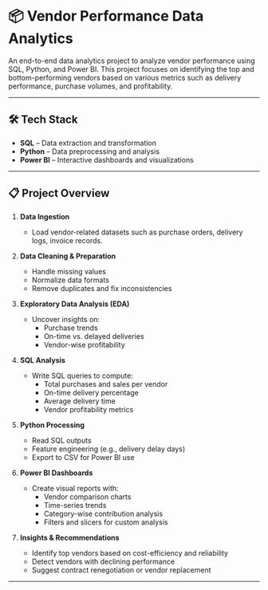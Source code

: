 # 📦 Vendor Performance Data Analytics

An end-to-end data analytics project to analyze vendor performance using SQL, Python, and Power BI. This project focuses on identifying the top and bottom-performing vendors based on various metrics such as delivery performance, purchase volumes, and profitability.

---

## 🛠️ Tech Stack

- **SQL** – Data extraction and transformation  
- **Python** – Data preprocessing and analysis  
- **Power BI** – Interactive dashboards and visualizations

---

## 📋 Project Overview

1. **Data Ingestion**
   - Load vendor-related datasets such as purchase orders, delivery logs, invoice records.

2. **Data Cleaning & Preparation**
   - Handle missing values
   - Normalize data formats
   - Remove duplicates and fix inconsistencies

3. **Exploratory Data Analysis (EDA)**
   - Uncover insights on:
     - Purchase trends
     - On-time vs. delayed deliveries
     - Vendor-wise profitability

4. **SQL Analysis**
   - Write SQL queries to compute:
     - Total purchases and sales per vendor
     - On-time delivery percentage
     - Average delivery time
     - Vendor profitability metrics

5. **Python Processing**
   - Read SQL outputs
   - Feature engineering (e.g., delivery delay days)
   - Export to CSV for Power BI use

6. **Power BI Dashboards**
   - Create visual reports with:
     - Vendor comparison charts
     - Time-series trends
     - Category-wise contribution analysis
     - Filters and slicers for custom analysis

7. **Insights & Recommendations**
   - Identify top vendors based on cost-efficiency and reliability
   - Detect vendors with declining performance
   - Suggest contract renegotiation or vendor replacement

---
